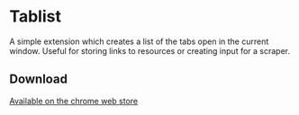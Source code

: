 # Tablist
A simple extension which creates a list of the tabs open in the current window. 
Useful for storing links to resources or creating input for a scraper. 

## Download
[Available on the chrome web store](https://chrome.google.com/webstore/detail/ijdfnmbclpjjonoehpboopalfepbocjj)

